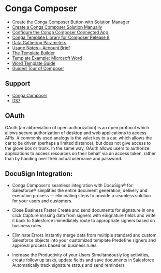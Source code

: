 # Conga Composer
* [Create the Conga Composer Button with Solution Manager](https://support.getconga.com/Conga_Composer/Building_Composer_Solutions/Using_Solution_Manager/Creating_Composer_Buttons_with_Solution_Manager/02_Create_the_Conga_Composer_Button_with_Solution_Manager)
* [Create a Conga Composer Solution Manually](https://support.getconga.com/Conga_Composer/Building_Composer_Solutions/Using_Composer/02_Create_a_Conga_Composer_Solution_Manually)
* [Configure the Conga Composer Connected App](https://support.getconga.com/Conga_Composer/Getting_Started_with_Composer/Configuring_Composer/011Configure_the_Conga_Composer_Connected_App)
* [Conga Template Library for Composer Release 8](https://support.getconga.com/Conga_Composer/Creating_Composer_Templates/Composer_Template_Basics/Conga_Template_Library_for_Composer_Release_8)
* [Data Gathering Parameters](https://support.getconga.com/Conga_Composer/Customizing_Composer_with_Parameters/Composer_Parameter_Guide/Data_Gathering_Parameters)
* [Usage Notes –
 Account Brief](https://files.mtstatic.com/site_7557/draft_1581/0?Expires=1520376909&Signature=QE1LDtx4SxBhPv0cn62pmF4zP3H~oZ-ap6vb9WRHICxSIPDDR9P~sj6ucuokwnz2dKnfmqJKJU9zyu6IMc7sAPje-8lO0O11givMFO8NvhgAgRlZ7AwJbhIia2N2e-0HsBbrfmx-fsDcOrt3LI8DhNy6NnMeRRrBtnQB8o5Jh0s_&Key-Pair-Id=APKAJ5Y6AV4GI7A555NA)
* [The Template Builder](https://support.getconga.com/Conga_Composer/Creating_Composer_Templates/Composer_Template_Basics/03_The_Template_Builder)
* [Template Example: Microsoft Word](https://support.getconga.com/Conga_Composer/Creating_Composer_Templates/Word_Templates/Word_Template_Basics/04_Template_Example%3A_Microsoft_Word)
* [Word Template Guide](https://support.getconga.com/Conga_Composer/Creating_Composer_Templates/Word_Templates/Word_Template_Basics/00Word_Template_Guide)
* [Guided Tour of Composer](https://support.getconga.com/Conga_Composer)
## Support
* [Conga Composer](https://support.getconga.com/Conga_Composer)
* [DS7](https://support.getconga.com/Conga_Composer/Customizing_Composer_with_Parameters/Composer_Parameter_Guide/DS7)

## OAuth
OAuth (an abbreviation of open authorization) is an open protocol which allows secure authorization of desktop and web applications to access APIs. A commonly used analogy is the valet key to a car, which allows the car to be driven (perhaps a limited distance), but does not give access to the glove box or trunk. In the same way, OAuth allows users to authorize applications to access resources on their behalf via an access token, rather than by handing over their actual username and password.

## DocuSign Integration:
* Conga Composer’s seamless integration with DocuSign® for Salesforce® simplifies the entire document generation, delivery and execution process — eliminating steps to provide a seamless solution for your users and customers.

* Close Business Faster
Create and send documents for signature in one click
Capture missing data from signers with eSignature fields and write it back to Salesforce
Immediately route to appropriate signers based on business rules
* Eliminate Errors
Instantly merge data from multiple standard and custom Salesforce objects into your customized template
Predefine signers and approval process based on business rules
* Increase the Productivity of your Users
Simultaneously log activities, create follow up tasks, update fields and save documents in Salesforce
Automatically track signature status and send reminders
